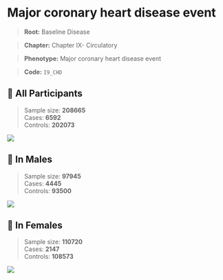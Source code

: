 # Major coronary heart disease event

> **Root:** Baseline Disease  

> **Chapter:** Chapter IX- Circulatory  

> **Phenotype:** Major coronary heart disease event  

> **Code:** `I9_CHD`

## 🧪 All Participants  
> Sample size: **208665**  
> Cases: **6592**  
> Controls: **202073**
<img src="/Disease/Figures/ALL/Incidence/I9_CHD.png"/>
<CsvTable src="/Disease/Data/ALL/Incidence/COX_I9_CHD.csv" label="🔍 View full results" />

## 👨 In Males  
> Sample size: **97945**  
> Cases: **4445**  
> Controls: **93500**
<img src="/Disease/Figures/Male/Incidence/I9_CHD.png"/>
<CsvTable src="/Disease/Data/Male/Incidence/COX_I9_CHD.csv" label="🔍 View full results" />

## 👩 In Females  
> Sample size: **110720**  
> Cases: **2147**  
> Controls: **108573**
<img src="/Disease/Figures/Female/Incidence/I9_CHD.png"/>
<CsvTable src="/Disease/Data/Female/Incidence/COX_I9_CHD.csv" label="🔍 View full results" />
